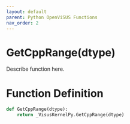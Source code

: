 ```yaml
---
layout: default
parent: Python OpenViSUS Functions
nav_order: 2
---
```


# GetCppRange(dtype)

Describe function here.

# Function Definition

```python
def GetCppRange(dtype):
    return _VisusKernelPy.GetCppRange(dtype)

```